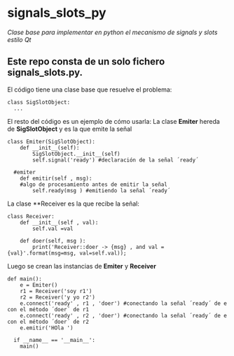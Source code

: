 # signals_slots_py

_Clase base para implementar en python el mecanismo de signals y slots estilo Qt_

## Este repo consta de un solo fichero **signals_slots.py**. 
El código tiene una clase base que resuelve el problema:
```
class SigSlotObject:
  ...
```
El resto del código es un ejemplo de cómo usarla: 
La clase **Emiter** hereda de **SigSlotObject** y es la que emite la señal
```
class Emiter(SigSlotObject):
	def __init__(self):
		SigSlotObject.__init__(self)
		self.signal('ready') #declaración de la señal ´ready´
		
  #emiter 
	def emitir(self , msg):
    #algo de procesamiento antes de emitir la señal
		self.ready(msg ) #emitiendo la señal ´ready´
```

La clase **Receiver es la que recibe la señal:
```
class Receiver:
	def __init__(self , val):
		self.val =val
		
	def doer(self, msg ):
		print('Receiver::doer -> {msg} , and val = {val}'.format(msg=msg, val=self.val));	

```
Luego se crean las instancias de **Emiter** y **Receiver**

```		
def main():		
	e = Emiter()
	r1 = Receiver('soy r1')
	r2 = Receiver('y yo r2')
	e.connect('ready' , r1 , 'doer') #conectando la señal ´ready´ de e con el método ´doer´ de r1
	e.connect('ready' , r2 , 'doer') #conectando la señal ´ready´ de e con el método ´doer´ de r2
	e.emitir('HOla ')
  
  if __name__ == '__main__':
    main()
```	

